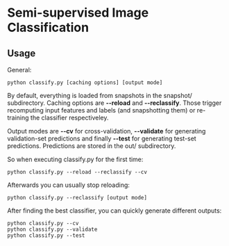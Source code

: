 # Semi-supervised Image Classification

## Usage

General:

    python classify.py [caching options] [output mode]

By default, everything is loaded from snapshots in the snapshot/ subdirectory.
Caching options are **--reload** and **--reclassify**. Those trigger recomputing
input features and labels (and snapshotting them) or re-training the classifier respectiveley.

Output modes are **--cv** for cross-validation, **--validate** for generating validation-set predictions
and finally **--test** for generating test-set predictions. Predictions are stored in the out/ subdirectory.

So when executing classify.py for the first time:

    python classify.py --reload --reclassify --cv

Afterwards you can usually stop reloading:

    python classify.py --reclassify [output mode]

After finding the best classifier, you can quickly generate different outputs:

    python classify.py --cv
    python classify.py --validate
    python classify.py --test

